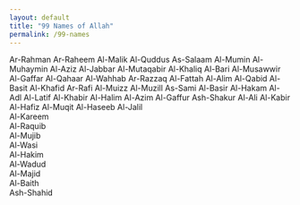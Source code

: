 ```yaml
---
layout: default
title: "99 Names of Allah"
permalink: /99-names
---
```


Ar-Rahman
Ar-Raheem
Al-Malik
Al-Quddus
As-Salaam
Al-Mumin
Al-Muhaymin
Al-Aziz
Al-Jabbar
Al-Mutaqabir
Al-Khaliq
Al-Bari
Al-Musawwir
Al-Gaffar
Al-Qahaar
Al-Wahhab
Ar-Razzaq
Al-Fattah
Al-Alim
Al-Qabid
Al-Basit
Al-Khafid
Ar-Rafi
Al-Muizz
Al-Muzill
As-Sami
Al-Basir
Al-Hakam
Al-Adl
Al-Latif
Al-Khabir
Al-Halim
Al-Azim
Al-Gaffur
Ash-Shakur
Al-Ali
Al-Kabir
Al-Hafiz
Al-Muqit
Al-Haseeb
Al-Jalil    
Al-Kareem    
Al-Raquib    
Al-Mujib      
Al-Wasi   
Al-Hakim     
Al-Wadud   
Al-Majid     
Al-Baith   
Ash-Shahid  
